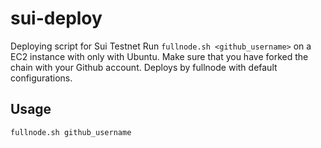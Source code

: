 # sui-deploy
Deploying script for Sui Testnet
Run `fullnode.sh <github_username>` on a EC2 instance with only with Ubuntu. 
Make sure that you have forked the chain with your Github account.
Deploys by fullnode with default configurations.

## Usage
```
fullnode.sh github_username
```